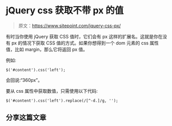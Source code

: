 # jQuery css 获取不带 px 的值

> 原文：<https://www.sitepoint.com/jquery-css-px/>

有时当你使用 jQuery 获取 CSS 值时，它们会有 px 这样的扩展名。这就是你在没有 px 的情况下获取 CSS 值的方式。如果你想得到一个 dom 元素的 css 属性值，比如 margin，那么它将返回 px 值。

例如:

```
$('#content').css('left');
```

会回说:“360px”。

要从 css 属性中获取数值，只需使用以下代码:

```
$('#content').css('left').replace(/[^-d.]/g, '');
```

## 分享这篇文章